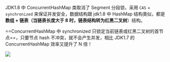 JDK1.8 中 ConcurrentHashMap 类取消了 Segment 分段锁，采用 `CAS` + `synchronized` 来保证并发安全，数据结构跟 jdk1.8 中 HashMap 结构类似，都是**数组 + 链表（当链表长度大于 8 时，链表结构转为红黑二叉树**）结构。

==ConcurrentHashMap 中 synchronized 只锁定当前链表或红黑二叉树的首节点==，只要节点 hash 不冲突，就不会产生并发，相比 JDK1.7 的 ConcurrentHashMap 效率又提升了 N 倍！

![](https://youpaiyun.zongqilive.cn/image/20200714192934.png)